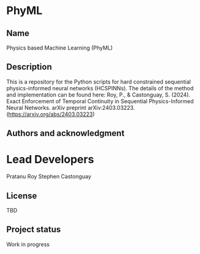 # PhyML

## Name
Physics based Machine Learning (PhyML)

## Description
This is a repository for the Python scripts for hard constrained sequential physics-informed neural networks (HCSPINNs). The details of the method and implementation can be found here: 
Roy, P., & Castonguay, S. (2024). Exact Enforcement of Temporal Continuity in Sequential Physics-Informed Neural Networks. arXiv preprint arXiv:2403.03223. (https://arxiv.org/abs/2403.03223)

## Authors and acknowledgment
# Lead Developers
Pratanu Roy
Stephen Castonguay

## License
TBD

## Project status
Work in progress
